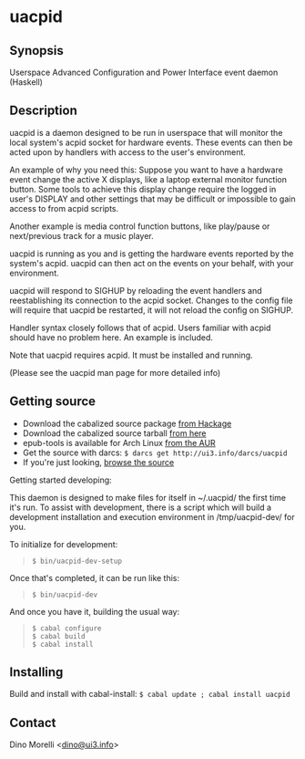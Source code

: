 # uacpid


## Synopsis

Userspace Advanced Configuration and Power Interface event daemon
(Haskell)


## Description

uacpid is a daemon designed to be run in userspace that will monitor
the local system's acpid socket for hardware events. These events can
then be acted upon by handlers with access to the user's environment.

An example of why you need this: Suppose you want to have a hardware
event change the active X displays, like a laptop external monitor
function button. Some tools to achieve this display change require
the logged in user's DISPLAY and other settings that may be difficult
or impossible to gain access to from acpid scripts.

Another example is media control function buttons, like play/pause
or next/previous track for a music player.

uacpid is running as you and is getting the hardware events reported
by the system's acpid. uacpid can then act on the events on your
behalf, with your environment.

uacpid will respond to SIGHUP by reloading the event handlers and
reestablishing its connection to the acpid socket. Changes to the
config file will require that uacpid be restarted, it will not
reload the config on SIGHUP.

Handler syntax closely follows that of acpid. Users familiar with
acpid should have no problem here. An example is included.

Note that uacpid requires acpid. It must be installed and running.

(Please see the uacpid man page for more detailed info) 


## Getting source

- Download the cabalized source package [from Hackage](http://hackage.haskell.org/package/uacpid)
- Download the cabalized source tarball [from here](http://ui3.info/d/proj/uacpid/uacpid-1.0.3.0.tar.gz)
- epub-tools is available for Arch Linux [from the AUR](https://aur.archlinux.org/packages/uacpid/)
- Get the source with darcs: `$ darcs get http://ui3.info/darcs/uacpid`
- If you're just looking, [browse the source](http://ui3.info/darcs/uacpid)

Getting started developing:

This daemon is designed to make files for itself in ~/.uacpid/ the
first time it's run. To assist with development, there is a script
which will build a development installation and execution environment
in /tmp/uacpid-dev/ for you.

To initialize for development:

>     $ bin/uacpid-dev-setup


Once that's completed, it can be run like this:

>     $ bin/uacpid-dev

And once you have it, building the usual way:

>     $ cabal configure
>     $ cabal build
>     $ cabal install


## Installing

Build and install with cabal-install:
  `$ cabal update ; cabal install uacpid`


## Contact

Dino Morelli <[dino@ui3.info](mailto:dino@ui3.info)>
